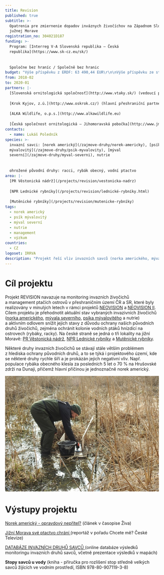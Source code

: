 ```yaml
---
title: Revision
published: true
subtitle: >-
  Opatrenia pre zmiernenie dopadov inváznych živočíchov na Západnom Slovensku a
  južnej Morave
registration_no: 304021D187
funding: >-
  Program: [Interreg V-A Slovenská republika – Česká
  republika](https://www.sk-cz.eu/sk/)


  Spoločne bez hraníc / Společně bez hranic
budget: "Výše příspěvku z ERDF: 63 490,44 EUR\r\n\nVýše příspěvku ze státního rozpočtu ČR: 3 734,73 EUR"
from: 2018-02
to: 2020-01
partners: |-
  [Slovenská ornitologická spoločnosť](http://www.vtaky.sk/) (vedoucí partner)

  [Krok Kyjov, z.ú.](http://www.oskrok.cz/) (hlavní přeshraniční partner)

  [ALKA Wildlife, o.p.s.](http://www.alkawildlife.eu)

  [Česká společnost ornitologická – Jihomoravská pobočka](http://www.jmpcso.cz)
contacts:
  - name: Lukáš Poledník
species: >-
  invazní savci: [norek americký](/zajmove-druhy/norek-americky), [psík
  mývalovitý](/zajmove-druhy/psik-myvalovity), [mýval
  severní](/zajmove-druhy/myval-severni), nutrie


  ohrožené původní druhy: racci, rybák obecný, vodní ptactvo
area: |-
  [PR Věstonická nádrž](/projects/revision/vestonicka-nadrz)

  [NPR Lednické rybníky](/projects/revision/lednické-rybníky.html)

  [Mutěnické rybníky](/projects/revision/mutenicke-rybníky)
tags:
  - norek americký
  - psík mývalovitý
  - mýval severní
  - nutrie
  - management
  - výzkum
countries:
  - CZ
logoset: IRRVA
description: "Projekt řeší vliv invazních savců (norka amerického, mývala severního, psíka mývalovitého a\_nutrie)\nna kolonie vodních ptáků hnízdící na ostrovech (zejména rybáky a racky). Na české straně se jedná o\_tři lokality na\njižní Moravě: PR Věstonická nádrž, NPR Lednické rybníky a\_Mutěnické rybníky. "
---
```

# Cíl projektu

Projekt REVISION navazuje na monitoring invazních živočichů a management
ptačích ostrovů v přeshraničním území ČR a SR, které byly realizovány
v minulých letech v rámci projektů [NEOVISION](/projects/neovision) a [NEOVISION II](/projects/neovision-ii). Cílem
projektu je přehodnotit aktuální stav vybraných invazivních živočichů
([norka amerického](/zajmove-druhy/norek-americky), [mývala severního](/zajmove-druhy/myval-severni), [psíka mývalovitého](/zajmove-druhy/psik-myvalovity) a nutrie)
a aktivním odlovem snížit jejich stavy z důvodu ochrany našich původních
druhů živočichů, zejména ochránit kolonie vodních ptáků hnízdící na
ostrovech (rybáky, racky). Na české straně se jedná o tři lokality na
jižní Moravě: [PR Věstonická nádrž](/projects/revision/vestonicka-nadrz), [NPR Lednické rybníky](/projects/revision/lednické-rybníky) a [Mutěnické
rybníky](/projects/revision/mutenicke-rybníky).

Některé druhy invazních živočichů se stávají stále větším problémem
z hlediska ochrany původních druhů, a to se týká i projektového území,
kde se některé druhy rychle šíří a je prokázán jejich negativní
vliv. Např. populace rybáka obecného klesla za posledních 5 let o 70 %
na Hrušovské zdrži na Dunaji, přičemž hlavní příčinou je jednoznačně
norek americký.

![](/media/dscn6156_600.jpg "Úprava raftu pro monitoring stop invazních savců")

# Výstupy projektu

[Norek americký - opravdový nepřítel?](/publications/norek-americký-opravdový-nepřítel.html) (článek v časopise Živa)

[Jižní Morava své ptactvo chrání ](https://www.ceskatelevize.cz/porady/1095970013-chcete-me/220562221300006/video/751994) (reportáž v pořadu Chcete mě? České Televize)

[DATABÁZE INVAZNÍCH DRUHŮ SAVCŮ ](http://aves.vtaky.sk/sk/viewDfs)(online databáze výsledků monitoringu invazních druhů savců, včetně prezentace výsledků v mapách)

**Stopy savců u vody** (kniha - příručka pro rozlišení stop středně velkých savců žijících ve vodním prostředí, ISBN 978-80-907119-3-8)
